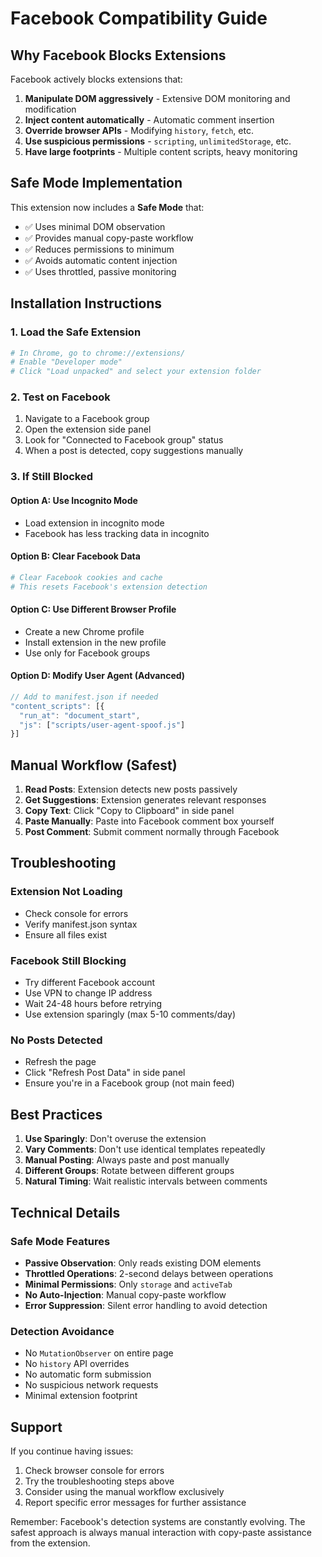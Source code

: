 # Facebook Compatibility Guide

## Why Facebook Blocks Extensions

Facebook actively blocks extensions that:
1. **Manipulate DOM aggressively** - Extensive DOM monitoring and modification
2. **Inject content automatically** - Automatic comment insertion
3. **Override browser APIs** - Modifying `history`, `fetch`, etc.
4. **Use suspicious permissions** - `scripting`, `unlimitedStorage`, etc.
5. **Have large footprints** - Multiple content scripts, heavy monitoring

## Safe Mode Implementation

This extension now includes a **Safe Mode** that:
- ✅ Uses minimal DOM observation
- ✅ Provides manual copy-paste workflow
- ✅ Reduces permissions to minimum
- ✅ Avoids automatic content injection
- ✅ Uses throttled, passive monitoring

## Installation Instructions

### 1. Load the Safe Extension
```bash
# In Chrome, go to chrome://extensions/
# Enable "Developer mode"
# Click "Load unpacked" and select your extension folder
```

### 2. Test on Facebook
1. Navigate to a Facebook group
2. Open the extension side panel
3. Look for "Connected to Facebook group" status
4. When a post is detected, copy suggestions manually

### 3. If Still Blocked

#### Option A: Use Incognito Mode
- Load extension in incognito mode
- Facebook has less tracking data in incognito

#### Option B: Clear Facebook Data
```bash
# Clear Facebook cookies and cache
# This resets Facebook's extension detection
```

#### Option C: Use Different Browser Profile
- Create a new Chrome profile
- Install extension in the new profile
- Use only for Facebook groups

#### Option D: Modify User Agent (Advanced)
```javascript
// Add to manifest.json if needed
"content_scripts": [{
  "run_at": "document_start",
  "js": ["scripts/user-agent-spoof.js"]
}]
```

## Manual Workflow (Safest)

1. **Read Posts**: Extension detects new posts passively
2. **Get Suggestions**: Extension generates relevant responses
3. **Copy Text**: Click "Copy to Clipboard" in side panel
4. **Paste Manually**: Paste into Facebook comment box yourself
5. **Post Comment**: Submit comment normally through Facebook

## Troubleshooting

### Extension Not Loading
- Check console for errors
- Verify manifest.json syntax
- Ensure all files exist

### Facebook Still Blocking
- Try different Facebook account
- Use VPN to change IP address
- Wait 24-48 hours before retrying
- Use extension sparingly (max 5-10 comments/day)

### No Posts Detected
- Refresh the page
- Click "Refresh Post Data" in side panel
- Ensure you're in a Facebook group (not main feed)

## Best Practices

1. **Use Sparingly**: Don't overuse the extension
2. **Vary Comments**: Don't use identical templates repeatedly
3. **Manual Posting**: Always paste and post manually
4. **Different Groups**: Rotate between different groups
5. **Natural Timing**: Wait realistic intervals between comments

## Technical Details

### Safe Mode Features
- **Passive Observation**: Only reads existing DOM elements
- **Throttled Operations**: 2-second delays between operations
- **Minimal Permissions**: Only `storage` and `activeTab`
- **No Auto-Injection**: Manual copy-paste workflow
- **Error Suppression**: Silent error handling to avoid detection

### Detection Avoidance
- No `MutationObserver` on entire page
- No `history` API overrides
- No automatic form submission
- No suspicious network requests
- Minimal extension footprint

## Support

If you continue having issues:
1. Check browser console for errors
2. Try the troubleshooting steps above
3. Consider using the manual workflow exclusively
4. Report specific error messages for further assistance

Remember: Facebook's detection systems are constantly evolving. The safest approach is always manual interaction with copy-paste assistance from the extension.